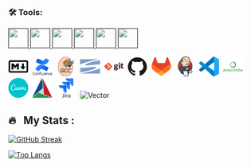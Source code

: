 <!--
<p align="center"><img src="https://media.giphy.com/media/dWesBcTLavkZuG35MI/giphy.gif" width="600" height="300"  /></p>

## About Me

An Embedded Software Developer in Germany
- 🔭 I’m working as a Software Engineer for building embedded ECUs for automobiles.
- 🌱 Exploring Technical Content Writing.
- ⚡ In my free time I love playing Rubik's cubes, solving puzzles, reading books and learning languages
- 📫 How to reach me: &nbsp; [![Linkedin Badge](https://img.shields.io/badge/-rubengdsouza-blue?style=flat&logo=Linkedin&logoColor=white)](https://de.linkedin.com/in/rubengdsouza) [![XING](https://img.shields.io/badge/-rubengdsouza-%23006567.svg?style=flat&logo=xing&logoColor=white)](https://www.xing.com/profile/Ruben_Dsouza) [![Twitter](https://img.shields.io/badge/-rubengdsouza-blue?style=flat&logo=Twitter&logoColor=white)](https://twitter.com/rubengdsouza)



## Skills

### 💻 Microcontrollers
<p>
  <a href="https://www.infineon.com/cms/en/product/microcontroller/">
    <img src="https://upload.wikimedia.org/wikipedia/commons/b/bb/Infineon-Logo.svg" 
         title="Infineon" alt="Infineon" width="80px" height="40px">
  </a>
  <a href="https://www.st.com/en/automotive-microcontrollers.html">
    <img src="https://upload.wikimedia.org/wikipedia/commons/1/1b/ST_logo_2020_blue_V.svg" 
         title="STMicroelectronics" alt="STMicroelectronics" width="80px" height="40px">
  </a>
</p>




### 🚗 Standards
<p>
  <a href="https://www.autosar.org/">
    <img src="https://upload.wikimedia.org/wikipedia/commons/4/4f/Autosar_Logo.svg" 
         title="AUTOSAR" alt="AUTOSAR" width="280px" height="25px">
  </a>
  <a href="https://www.asam.net/">
    <img src="https://upload.wikimedia.org/wikipedia/commons/5/50/Asam_Logo_RGB_1031px_256dpi.png" 
         title="ASAM" alt="ASAM" width="150px" height="40px">
  </a>
</p>

### 📋 Languages:
<p>
  <a href="https://www.open-std.org/jtc1/sc22/wg14/">
    <img src="https://github.com/devicons/devicon/blob/master/icons/c/c-line.svg" 
         title="C" alt="C" width="40px" height="40px">
  </a>
  <a href="https://en.m.wikipedia.org/wiki/Embedded_C">
    <img src="https://github.com/devicons/devicon/blob/master/icons/embeddedc/embeddedc-original-wordmark.svg" 
         title="Embedded C" alt="Embedded C" width="40px" height="40px">
  </a>
  <a href="https://www.python.org/">
    <img src="https://github.com/devicons/devicon/blob/master/icons/python/python-original.svg" 
         title="Python" alt="Python" width="40px" height="40px">
  </a>
  <a href="https://www.perl.org/">
    <img src="https://github.com/devicons/devicon/blob/master/icons/perl/perl-original.svg" 
         title="Perl" alt="Perl" width="40px" height="40px">
  </a>
  <a href="https://www.gnu.org/software/bash/">
    <img src="https://github.com/devicons/devicon/blob/master/icons/bash/bash-original.svg" 
         title="Bash" alt="Bash" width="40px" height="40px">
  </a>
  <a href="https://www.oracle.com/java/">
    <img src="https://github.com/devicons/devicon/blob/master/icons/java/java-original.svg" 
         title="Java" alt="Java" width="40px" height="40px">
  </a>
  <a href="https://isocpp.org/">
    <img src="https://github.com/devicons/devicon/blob/master/icons/cplusplus/cplusplus-original.svg" 
         title="C++" alt="C++" width="40px" height="40px">
  </a>
</p>

-->

### 🛠 Tools:
<p>
  <a href="">
    <img src="" 
         title="" alt="" width="40px" height="40px">
  </a>
  <a href="">
    <img src="" 
         title="" alt="" width="40px" height="40px">
  </a>
  <a href="">
    <img src="" 
         title="" alt="" width="40px" height="40px">
  </a>
  <a href="">
    <img src="" 
         title="" alt="" width="40px" height="40px">
  </a>
  <a href="">
    <img src="" 
         title="" alt="" width="40px" height="40px">
  </a>
  <a href="">
    <img src="" 
         title="" alt="" width="40px" height="40px">
  </a>

</p>


<p>
<img src="https://github.com/devicons/devicon/blob/master/icons/markdown/markdown-original.svg" title="Markdown" **alt="Markdown" width="40" height="40"/>&nbsp;
<img src="https://github.com/devicons/devicon/blob/master/icons/confluence/confluence-original-wordmark.svg" title="Confluence" **alt="Confluence" width="40" height="40"/>&nbsp;
<img src="https://github.com/devicons/devicon/blob/master/icons/gcc/gcc-original.svg" title="GCC" **alt="GCC" width="40" height="40"/>&nbsp;
<img src="https://github.com/devicons/devicon/blob/master/icons/subversion/subversion-original.svg" title="SVN" **alt="SVN" width="40" height="40"/>&nbsp;
<img src="https://github.com/devicons/devicon/blob/master/icons/git/git-original-wordmark.svg" title="Git" **alt="Git" width="40" height="40"/>&nbsp;
<img src="https://github.com/devicons/devicon/blob/master/icons/github/github-original.svg" title="GitHub" **alt="GitHub" width="40" height="40"/>&nbsp;
<img src="https://github.com/devicons/devicon/blob/master/icons/gitlab/gitlab-original.svg" title="GitLab" **alt="GitLab" width="40" height="40"/>&nbsp;
<img src="https://github.com/devicons/devicon/blob/master/icons/jenkins/jenkins-original.svg" title="Jenkins" **alt="Jenkins" width="40" height="40"/>&nbsp;
<img src="https://github.com/devicons/devicon/blob/master/icons/vscode/vscode-original.svg" title="VSCode" **alt="VSCode" width="40" height="40"/>&nbsp;
<img src="https://github.com/devicons/devicon/blob/master/icons/anaconda/anaconda-original-wordmark.svg" title="Anaconda" alt="Anaconda" width="40" height="40"/>&nbsp;
<img src="https://github.com/devicons/devicon/blob/master/icons/canva/canva-original.svg" title="Canva" **alt="Canva" width="40" height="40"/>&nbsp;
<img src="https://github.com/devicons/devicon/blob/master/icons/cmake/cmake-original.svg" title="CMake" **alt="CMake" width="40" height="40"/>&nbsp;
<img src="https://github.com/devicons/devicon/blob/master/icons/jira/jira-original-wordmark.svg" title="Jira" **alt="Jira" width="40" height="40"/>&nbsp;
<img src="https://upload.wikimedia.org/wikipedia/commons/c/cb/Vector_Logo_black_red_RGB.svg" title="Vector" alt="Vector" width="80" height="40"/>&nbsp;
</p>

## 🔥 &nbsp; My Stats :
[![GitHub Streak](http://github-readme-streak-stats.herokuapp.com?user=rubengdsouza&theme=dark&background=000000)](https://git.io/streak-stats)

[![Top Langs](https://github-readme-stats.vercel.app/api/top-langs/?username=rubengdsouza&layout=compact&theme=vision-friendly-dark)](https://github.com/anuraghazra/github-readme-stats)

<!--
[![Duolingo](https://img.shields.io/badge/Duolingo-%234DC730.svg?style=flat&logo=Duolingo&logoColor=white)]
### 🔬 CI Tools:
### 🎨 Design Tools:
### 💻 IDEs/Editors:
### ✍️ Blog Posts : 
-->

